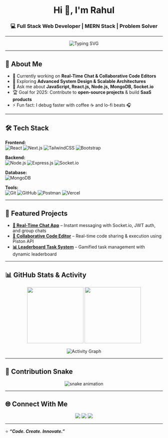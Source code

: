<!-- Header -->
<h1 align="center">Hi 👋, I'm Rahul</h1>
<h3 align="center">💻 Full Stack Web Developer | MERN Stack | Problem Solver</h3>

---

<!-- Typing Animation -->
<p align="center">
  <img src="https://readme-typing-svg.herokuapp.com?font=Fira+Code&size=22&pause=1000&color=1A9AF7&center=true&vCenter=true&width=550&lines=Full+Stack+Web+Developer;MERN+Stack+Specialist;Real-Time+Application+Builder;Problem+Solver+%26+Tech+Enthusiast" alt="Typing SVG" />
</p>

---

## 🚀 About Me
- 🔭 Currently working on **Real-Time Chat & Collaborative Code Editors**  
- 🌱 Exploring **Advanced System Design & Scalable Architectures**  
- 💬 Ask me about **JavaScript, React.js, Node.js, MongoDB, Socket.io**  
- 🏆 Goal for 2025: Contribute to **open-source projects** & build **SaaS products**  
- ⚡ Fun fact: I debug faster with coffee ☕ and lo-fi beats 🎧  

---

## 🛠 Tech Stack

**Frontend:**  
![React](https://img.shields.io/badge/React-20232A?style=flat&logo=react&logoColor=61DAFB)
![Next.js](https://img.shields.io/badge/Next.js-000000?style=flat&logo=nextdotjs&logoColor=white)
![TailwindCSS](https://img.shields.io/badge/Tailwind_CSS-38B2AC?style=flat&logo=tailwind-css&logoColor=white)
![Bootstrap](https://img.shields.io/badge/Bootstrap-563D7C?style=flat&logo=bootstrap&logoColor=white)

**Backend:**  
![Node.js](https://img.shields.io/badge/Node.js-339933?style=flat&logo=node.js&logoColor=white)
![Express.js](https://img.shields.io/badge/Express.js-404D59?style=flat)
![Socket.io](https://img.shields.io/badge/Socket.io-010101?style=flat&logo=socket.io&logoColor=white)

**Database:**  
![MongoDB](https://img.shields.io/badge/MongoDB-4EA94B?style=flat&logo=mongodb&logoColor=white)

**Tools:**  
![Git](https://img.shields.io/badge/Git-F05032?style=flat&logo=git&logoColor=white)
![GitHub](https://img.shields.io/badge/GitHub-100000?style=flat&logo=github&logoColor=white)
![Postman](https://img.shields.io/badge/Postman-FF6C37?style=flat&logo=postman&logoColor=white)
![Vercel](https://img.shields.io/badge/Vercel-000000?style=flat&logo=vercel&logoColor=white)

---

## 📌 Featured Projects
- **[💬 Real-Time Chat App](https://github.com/yourusername/chat-app)** – Instant messaging with Socket.io, JWT auth, and group chats  
- **[📝 Collaborative Code Editor](https://github.com/yourusername/code-editor)** – Real-time code sharing & execution using Piston API  
- **[📊 Leaderboard Task System](https://github.com/yourusername/leaderboard-app)** – Gamified task management with dynamic leaderboard  

---

## 📊 GitHub Stats & Activity
<p align="center">
  <img src="https://github-readme-stats.vercel.app/api?username=yourusername&show_icons=true&theme=tokyonight" height="180" />
  <img src="https://github-readme-streak-stats.herokuapp.com/?user=yourusername&theme=tokyonight" height="180" />
</p>

<p align="center">
  <img src="https://github-readme-activity-graph.vercel.app/graph?username=yourusername&theme=react-dark" alt="Activity Graph" />
</p>

---

## 🐍 Contribution Snake
<p align="center">
  <img src="https://github.com/yourusername/yourusername/blob/output/github-contribution-grid-snake.svg" alt="snake animation" />
</p>

---

## 🌐 Connect With Me
<p align="center">
  <a href="https://linkedin.com/in/yourprofile"><img src="https://img.shields.io/badge/LinkedIn-blue?style=flat&logo=linkedin" /></a>
  <a href="mailto:youremail@example.com"><img src="https://img.shields.io/badge/Email-red?style=flat&logo=gmail&logoColor=white" /></a>
  <a href="https://yourportfolio.com"><img src="https://img.shields.io/badge/Portfolio-000?style=flat&logo=vercel&logoColor=white" /></a>
</p>

---

⭐ **_“Code. Create. Innovate.”_**  
